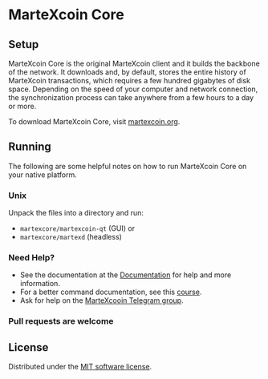 
MarteXcoin Core
===============

Setup
---------------------
MarteXcoin Core is the original MarteXcoin client and it builds the backbone of the network. It downloads and, by default, stores the entire history of MarteXcoin transactions, which requires a few hundred gigabytes of disk space. Depending on the speed of your computer and network connection, the synchronization process can take anywhere from a few hours to a day or more.

To download MarteXcoin Core, visit [martexcoin.org](https://martexcoin.org/getstarted.html).

Running
---------------------
The following are some helpful notes on how to run MarteXcoin Core on your native platform.

### Unix

Unpack the files into a directory and run:

- `martexcore/martexcoin-qt` (GUI) or
- `martexcore/martexd` (headless)

### Need Help?

* See the documentation at the [Documentation](/introduction/)
for help and more information.
* For a better command documentation, see this [course](https://github.com/MarteXcoin-documentation/Learning-MarteXcoin-from-the-Command-Line).
* Ask for help on the [MarteXcooin Telegram group](https://t.me/martexcoin).

### Pull requests are welcome

License
---------------------
Distributed under the [MIT software license](/COPYING).
